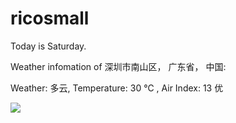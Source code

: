 # ricosmall

Today is Saturday.

Weather infomation of 深圳市南山区， 广东省， 中国: 

Weather: 多云, Temperature: 30 ℃ , Air Index: 13 优

<img src="https://github-readme-stats.vercel.app/api?username=ricosmall&show_icons=true" />
